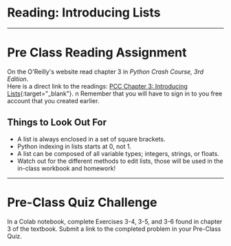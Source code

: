 #  Reading: Introducing Lists

---

# Pre Class Reading Assignment

On the O'Reilly's website read chapter 3 in _Python Crash Course, 3rd Edition_. 
</br>Here is a direct link to the readings: [PCC Chapter 3: Introducing Lists](https://learning.oreilly.com/library/view/python-crash-course/9781098156664/c03.xhtml){:target="_blank"}.
n
Remember that you will have to sign in to you free account that you created earlier.

## Things to Look Out For

* A list is always enclosed in a set of square brackets.
* Python indexing in lists starts at 0, not 1.
* A list can be composed of all variable types; integers, strings, or floats.
* Watch out for the different methods to edit lists, those will be used in the in-class workbook and homework!

---

# Pre-Class Quiz Challenge

In a Colab notebook, complete Exercises 3-4, 3-5, and 3-6 found in chapter 3 of the textbook. Submit a link to the completed problem in your Pre-Class Quiz.
